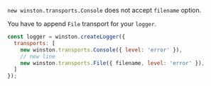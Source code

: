 `new winston.transports.Console` does not accept `filename` option.

You have to append `File` transport for your `logger`.

```js
const logger = winston.createLogger({
  transports: [
    new winston.transports.Console({ level: 'error' }),
    // new line
    new winston.transports.File({ filename, level: 'error' }),
  ]
});
```
